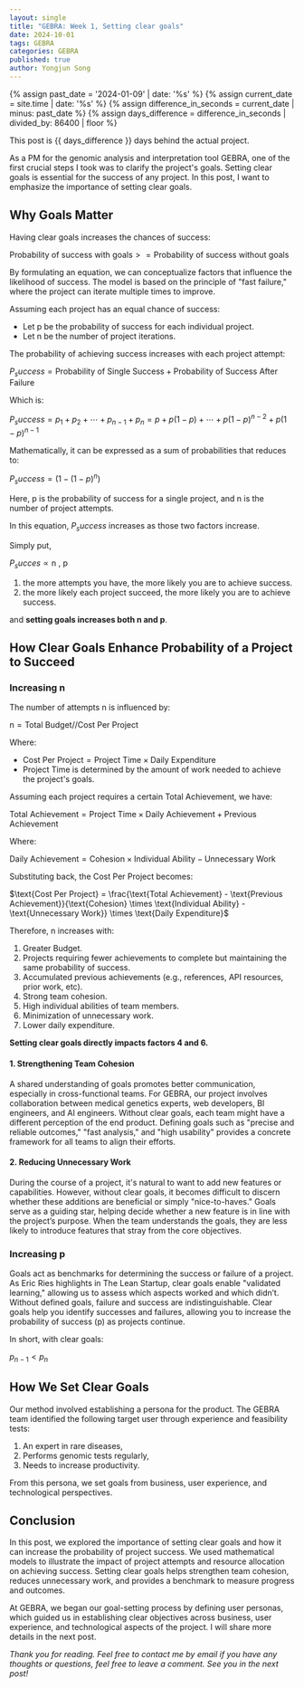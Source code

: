 ```yaml
---
layout: single
title: "GEBRA: Week 1, Setting clear goals"
date: 2024-10-01
tags: GEBRA
categories: GEBRA
published: true
author: Yongjun Song
---
```


{% assign past_date = '2024-01-09' | date: '%s' %}
{% assign current_date = site.time | date: '%s' %}
{% assign difference_in_seconds = current_date | minus: past_date %}
{% assign days_difference = difference_in_seconds | divided_by: 86400 | floor %}

This post is {{ days_difference }} days behind the actual project.

As a PM for the genomic analysis and interpretation tool GEBRA, one of the first crucial steps I took was to clarify the project's goals. Setting clear goals is essential for the success of any project. In this post, I want to emphasize the importance of setting clear goals.

## Why Goals Matter 

Having clear goals increases the chances of success:

$\text{Probability of success with goals} >= \text{Probability of success without goals}$

By formulating an equation, we can conceptualize factors that influence the likelihood of success. The model is based on the principle of "fast failure," where the project can iterate multiple times to improve. 

Assuming each project has an equal chance of success:
- Let $\text{p}$ be the probability of success for each individual project.
- Let $\text{n}$ be the number of project iterations.

The probability of achieving success increases with each project attempt:

${P_success} = \text{Probability of Single Success} + \text{Probability of Success After Failure}$

Which is:

${P_success} = {p_1} + {p_2} + \cdots + {p_{n-1}} + {p_n} = p + p(1-p) + \cdots + p(1-p)^{n-2} + p(1-p)^{n-1}$

Mathematically, it can be expressed as a sum of probabilities that reduces to:

${P_success} = (1 - (1-p)^n)$

Here, $\text{p}$ is the probability of success for a single project, and $\text{n}$ is the number of project attempts.

In this equation, ${P_success}$ increases as those two factors increase.

Simply put, 

${P_succes} ∝ \text{n , p}$

1. the more attempts you have, the more likely you are to achieve success.
2. the more likely each project succeed, the more likely you are to achieve success.

and **setting goals increases both $\text{n}$ and $\text{p}$**.

## How Clear Goals Enhance Probability of a Project to Succeed

### Increasing $\text{n}$

The number of attempts $\text{n}$ is influenced by:

$\text{n} = {\text{Total Budget}}//{\text{Cost Per Project}}$

Where:

- $\text{Cost Per Project} = \text{Project Time} \times \text{Daily Expenditure}$
- $\text{Project Time}$ is determined by the amount of work needed to achieve the project's goals.

Assuming each project requires a certain $\text{Total Achievement}$, we have:

$\text{Total Achievement} = \text{Project Time} \times \text{Daily Achievement} + \text{Previous Achievement}$

Where:

$\text{Daily Achievement} = \text{Cohesion} \times \text{Individual Ability} - \text{Unnecessary Work}$

Substituting back, the $\text{Cost Per Project}$ becomes:

$\text{Cost Per Project} = \frac{\text{Total Achievement} - \text{Previous Achievement}}{\text{Cohesion} \times \text{Individual Ability} - \text{Unnecessary Work}} \times \text{Daily Expenditure}$

Therefore, $\text{n}$ increases with:

1. Greater Budget.
2. Projects requiring fewer achievements to complete but maintaining the same probability of success.
3. Accumulated previous achievements (e.g., references, API resources, prior work, etc).
4. Strong team cohesion.
5. High individual abilities of team members.
6. Minimization of unnecessary work.
7. Lower daily expenditure.

**Setting clear goals directly impacts factors 4 and 6.**

#### 1. Strengthening Team Cohesion

A shared understanding of goals promotes better communication, especially in cross-functional teams. For GEBRA, our project involves collaboration between medical genetics experts, web developers, BI engineers, and AI engineers. Without clear goals, each team might have a different perception of the end product. Defining goals such as "precise and reliable outcomes," "fast analysis," and "high usability" provides a concrete framework for all teams to align their efforts.

#### 2. Reducing Unnecessary Work

During the course of a project, it's natural to want to add new features or capabilities. However, without clear goals, it becomes difficult to discern whether these additions are beneficial or simply "nice-to-haves." Goals serve as a guiding star, helping decide whether a new feature is in line with the project’s purpose. When the team understands the goals, they are less likely to introduce features that stray from the core objectives.

### Increasing $\text{p}$


Goals act as benchmarks for determining the success or failure of a project. As Eric Ries highlights in The Lean Startup, clear goals enable "validated learning," allowing us to assess which aspects worked and which didn’t. Without defined goals, failure and success are indistinguishable. Clear goals help you identify successes and failures, allowing you to increase the probability of success ($\text{p}$) as projects continue.

In short, with clear goals:

${p_{n-1}} < p_{n}$


## How We Set Clear Goals

Our method involved establishing a persona for the product. The GEBRA team identified the following target user through experience and feasibility tests:

1. An expert in rare diseases,
2. Performs genomic tests regularly,
3. Needs to increase productivity.

From this persona, we set goals from business, user experience, and technological perspectives.


## Conclusion

In this post, we explored the importance of setting clear goals and how it can increase the probability of project success. We used mathematical models to illustrate the impact of project attempts and resource allocation on achieving success. Setting clear goals helps strengthen team cohesion, reduces unnecessary work, and provides a benchmark to measure progress and outcomes.

At GEBRA, we began our goal-setting process by defining user personas, which guided us in establishing clear objectives across business, user experience, and technological aspects of the project. I will share more details in the next post.

*Thank you for reading. Feel free to contact me by email if you have any thoughts or questions, feel free to leave a comment. See you in the next post!*  
